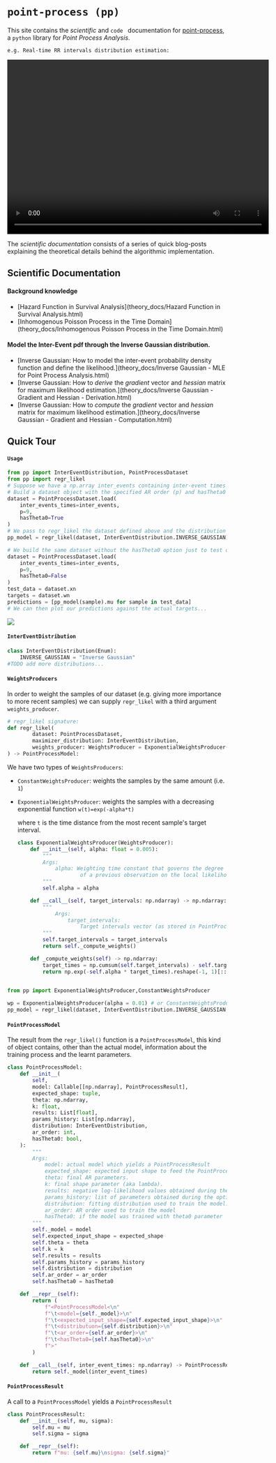 # `point-process (pp)`

This site contains the *scientific* and `code ` documentation for [point-process](https://github.com/andreabonvini/point-process), a `python` library for *Point Process Analysis*.

`e.g. Real-time RR intervals distribution estimation:`

<video width="600" height="400" controls>
  <source src="https://andreabonvini.github.io/point-process/videos/RealTimeIG.mov" type="video/mp4">
Your browser does not support the video tag.
</video>

The *scientific documentation* consists of a series of quick blog-posts explaining the theoretical details behind the algorithmic implementation.

## Scientific Documentation

#### Background knowledge

- [Hazard Function in Survival Analysis](theory_docs/Hazard Function in Survival Analysis.html)
- [Inhomogenous Poisson Process in the Time Domain](theory_docs/Inhomogenous Poisson Process in the Time Domain.html)

#### Model the Inter-Event pdf through the Inverse Gaussian distribution.

- [Inverse Gaussian: How to model the inter-event probability density function and define the likelihood.](theory_docs/Inverse Gaussian - MLE for Point Process Analysis.html)
- [Inverse Gaussian: How to *derive* the *gradient* vector and *hessian* matrix for maximum likelihood estimation.](theory_docs/Inverse Gaussian - Gradient and Hessian - Derivation.html)
- [Inverse Gaussian: How to *compute* the *gradient* vector and *hessian* matrix for maximum likelihood estimation.](theory_docs/Inverse Gaussian - Gradient and Hessian - Computation.html)

## Quick Tour

#### `Usage`

```python
from pp import InterEventDistribution, PointProcessDataset
from pp import regr_likel
# Suppose we have a np.array inter_events containing inter-event times expressed in seconds.
# Build a dataset object with the specified AR order (p) and hasTheta0 option (if we want to account for the bias)
dataset = PointProcessDataset.load(
    inter_events_times=inter_events,
    p=9,
    hasTheta0=True
)
# We pass to regr_likel the dataset defined above and the distribution we want to fit 
pp_model = regr_likel(dataset, InterEventDistribution.INVERSE_GAUSSIAN)

# We build the same dataset without the hasTheta0 option just to test our model:
dataset = PointProcessDataset.load(
    inter_events_times=inter_events,
    p=9,
    hasTheta0=False
)
test_data = dataset.xn
targets = dataset.wn
predictions = [pp_model(sample).mu for sample in test_data]
# We can then plot our predictions against the actual targets...
```

![](images/plot.png)

#### `InterEventDistribution`

```python
class InterEventDistribution(Enum):
    INVERSE_GAUSSIAN = "Inverse Gaussian"
#TODO add more distributions...
```

#### `WeightsProducers`

In order to weight the samples of our dataset (e.g. giving more importance to more recent samples) we can supply `regr_likel`  with a third argument `weights_producer`.

```python
# regr_likel signature:
def regr_likel(
        dataset: PointProcessDataset,
        maximizer_distribution: InterEventDistribution,
        weights_producer: WeightsProducer = ExponentialWeightsProducer()
) -> PointProcessModel:
```

We have two types of `WeightsProducers`:

- `ConstantWeightsProducer`: weights the samples by the same amount (i.e. `1`)

- `ExponentialWeightsProducer`: weights the samples with a decreasing exponential function `w(t)=exp(-alpha*t)`

	where `t` is the time distance from the most recent sample's target interval.

	```python
	class ExponentialWeightsProducer(WeightsProducer):
	    def __init__(self, alpha: float = 0.005):
	        """
	        Args:
	            alpha: Weighting time constant that governs the degree of influence
	                    of a previous observation on the local likelihood.
	        """
	        self.alpha = alpha
	
	    def __call__(self, target_intervals: np.ndarray) -> np.ndarray:
	        """
	            Args:
	                target_intervals:
	                    Target intervals vector (as stored in PointProcessDataset.wn)
	        """
	        self.target_intervals = target_intervals
	        return self._compute_weights()
	
	    def _compute_weights(self) -> np.ndarray:
	        target_times = np.cumsum(self.target_intervals) - self.target_intervals[0]
	        return np.exp(-self.alpha * target_times).reshape(-1, 1)[::-1]
	 
	```

```python
from pp import ExponentialWeightsProducer,ConstantWeightsProducer

wp = ExponentialWeightsProducer(alpha = 0.01) # or ConstantWeightsProducer()
pp_model = regr_likel(dataset, InterEventDistribution.INVERSE_GAUSSIAN, wp)
```

#### `PointProcessModel`

The result from the `regr_likel()` function is a `PointProcessModel`, this kind of object contains, other than the actual model, information about the training process and the learnt parameters.

```python
class PointProcessModel:
    def __init__(
        self,
        model: Callable[[np.ndarray], PointProcessResult],
        expected_shape: tuple,
        theta: np.ndarray,
        k: float,
        results: List[float],
        params_history: List[np.ndarray],
        distribution: InterEventDistribution,
        ar_order: int,
        hasTheta0: bool,
    ):
        """
        Args:
            model: actual model which yields a PointProcessResult
            expected_shape: expected input shape to feed the PointProcessModel with
            theta: final AR parameters.
            k: final shape parameter (aka lambda).
            results: negative log-likelihood values obtained during the optimization process (should diminuish in time).
            params_history: list of parameters obtained during the optimization process
            distribution: fitting distribution used to train the model.
            ar_order: AR order used to train the model
            hasTheta0: if the model was trained with theta0 parameter
        """
        self._model = model
        self.expected_input_shape = expected_shape
        self.theta = theta
        self.k = k
        self.results = results
        self.params_history = params_history
        self.distribution = distribution
        self.ar_order = ar_order
        self.hasTheta0 = hasTheta0

    def __repr__(self):
        return (
            f"<PointProcessModel<\n"
            f"\t<model={self._model}>\n"
            f"\t<expected_input_shape={self.expected_input_shape}>\n"
            f"\t<distributuon={self.distribution}>\n"
            f"\t<ar_order={self.ar_order}>\n"
            f"\t<hasTheta0={self.hasTheta0}>\n"
            f">"
        )

    def __call__(self, inter_event_times: np.ndarray) -> PointProcessResult:
        return self._model(inter_event_times)
```

#### `PointProcessResult`

A call to a `PointProcessModel` yields a `PointProcessResult`

```python
class PointProcessResult:
    def __init__(self, mu, sigma):
        self.mu = mu
        self.sigma = sigma

    def __repr__(self):
        return f"mu: {self.mu}\nsigma: {self.sigma}"
```

